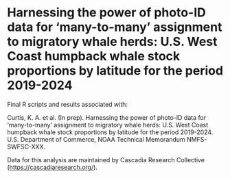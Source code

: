 # Harnessing the power of photo-ID data for ‘many-to-many’ assignment to migratory whale herds: U.S. West Coast humpback whale stock proportions by latitude for the period 2019-2024
Final R scripts and results associated with:

Curtis, K. A. et al. (In prep). Harnessing the power of photo-ID data for ‘many-to-many’ assignment to migratory whale herds: U.S. West Coast humpback whale stock proportions by latitude for the period 2019-2024. U.S. Department of Commerce, NOAA Technical Memorandum NMFS-SWFSC-XXX.

Data for this analysis are maintained by Cascadia Research Collective (https://cascadiaresearch.org/).
